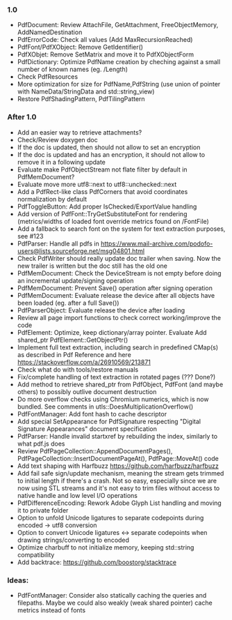 ### 1.0

- PdfDocument: Review AttachFile, GetAttachment, FreeObjectMemory, AddNamedDestination
- PdfErrorCode: Check all values (Add MaxRecursionReached)
- PdfFont/PdfXObject: Remove GetIdentifier()
- PdfXObjet: Remove SetMatrix and move it to PdfXObjectForm
- PdfDictionary: Optimize PdfName creation by cheching against a small number of known names (eg. /Length)
- Check PdfResources
- More optimization for size for PdfName,PdfString (use union of pointer with NameData/StringData and std::string_view)
- Restore PdfShadingPattern, PdfTilingPattern

### After 1.0
- Add an easier way to retrieve attachments?
- Check/Review doxygen doc
- If the doc is updated, then should not allow to set an encryption
- If the doc is updated and has an encryption, it should not allow to remove it
  in a following update
- Evaluate make PdfObjectStream not flate filter by default in PdfMemDocument?
- Evaluate move more utf8::next to utf8::unchecked::next
- Add a PdfRect-like class PdfCorners that avoid coordinates normalization
  by default
- PdfToggleButton: Add proper IsChecked/ExportValue handling
- Add version of PdfFont::TryGetSubstituteFont for rendering
  (metrics/widths of loaded font override metrics found on /FontFile)
- Add a fallback to search font on the system for text extraction purposes,
  see #123
- PdfParser: Handle all pdfs in
  https://www.mail-archive.com/podofo-users@lists.sourceforge.net/msg04801.html
- Check PdfWriter should really update doc trailer when saving.
  Now the new trailer is written but the doc still has the old one
- PdfMemDocument: Check the DeviceStream is not empty before doing an incremental update/signing operation
- PdfMemDocument: Prevent Save() operation after signing operation
- PdfMemDocument: Evaluate release the device after all objects have been loaded (eg. after a full Save())
- PdfParserObject: Evaluate release the device after loading
- Review all page import functions to check correct working/improve the code
- PdfElement: Optimize, keep dictionary/array pointer. Evaluate Add shared_ptr PdfElement::GetObjectPtr() 
- Implement full text extraction, including search in predefined
  CMap(s) as described in Pdf Reference and here https://stackoverflow.com/a/26910569/213871
- Check what do with tools/restore manuals
- Fix/complete handling of text extraction in rotated pages (??? Done?)
- Add method to retrieve shared_ptr from PdfObject, PdfFont (and
  maybe others) to possibly outlive document destruction
- Do more overflow checks using Chromium numerics, which is now
  bundled. See comments in utls::DoesMultiplicationOverflow()
- PdfFontManager: Add font hash to cache descriptor
- Add special SetAppearance for PdfSignature respecting
  "Digital Signature Appearances" document specification
- PdfParser: Handle invalid startxref by rebuilding the index,
  similarly to what pdf.js does
- Review PdfPageCollection::AppendDocumentPages(),
  PdfPageCollection::InsertDocumentPageAt(), PdfPage::MoveAt() code
- Add text shaping with Harfbuzz https://github.com/harfbuzz/harfbuzz
- Add fail safe sign/update mechanism, meaning the stream gets trimmed
  to initial length if there's a crash. Not so easy, especially since
  we are now using STL streams and it's not easy to trim files
  without access to native handle and low level I/O operations
- PdfDifferenceEncoding: Rework Adobe Glyph List handling and moving it to private folder
- Option to unfold Unicode ligatures to separate codepoints during encoded -> utf8 conversion
- Option to convert Unicode ligatures <-> separate codepoints when drawing strings/converting to encoded
- Optimize charbuff to not initialize memory, keeping std::string compatibility
- Add backtrace: https://github.com/boostorg/stacktrace

### Ideas:
- PdfFontManager: Consider also statically caching the queries and filepaths.
  Maybe we could also weakly (weak shared pointer) cache metrics instead of fonts
